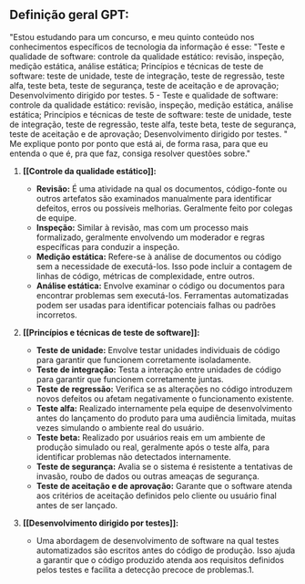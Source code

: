 ## Definição geral GPT:

"Estou estudando para um concurso, e meu quinto conteúdo nos conhecimentos específicos de tecnologia da informação é esse: "Teste e qualidade de software: controle da qualidade estático: revisão, inspeção, medição estática, análise estática; Princípios e técnicas de teste de software: teste de unidade, teste de integração, teste de regressão, teste alfa, teste beta, teste de segurança, teste de aceitação e de aprovação; Desenvolvimento dirigido por testes. 5 - Teste e qualidade de software: controle da qualidade estático: revisão, inspeção, medição estática, análise estática; Princípios e técnicas de teste de software: teste de unidade, teste de integração, teste de regressão, teste alfa, teste beta, teste de segurança, teste de aceitação e de aprovação; Desenvolvimento dirigido por testes. " Me explique ponto por ponto que está ai, de forma rasa, para que eu entenda o que é, pra que faz, consiga resolver questões sobre."

1. **[[Controle da qualidade estático]]:**
    
    - **Revisão:** É uma atividade na qual os documentos, código-fonte ou outros artefatos são examinados manualmente para identificar defeitos, erros ou possíveis melhorias. Geralmente feito por colegas de equipe.
    - **Inspeção:** Similar à revisão, mas com um processo mais formalizado, geralmente envolvendo um moderador e regras específicas para conduzir a inspeção.
    - **Medição estática:** Refere-se à análise de documentos ou código sem a necessidade de executá-los. Isso pode incluir a contagem de linhas de código, métricas de complexidade, entre outros.
    - **Análise estática:** Envolve examinar o código ou documentos para encontrar problemas sem executá-los. Ferramentas automatizadas podem ser usadas para identificar potenciais falhas ou padrões incorretos.
2. **[[Princípios e técnicas de teste de software]]:**
    
    - **Teste de unidade:** Envolve testar unidades individuais de código para garantir que funcionem corretamente isoladamente.
    - **Teste de integração:** Testa a interação entre unidades de código para garantir que funcionem corretamente juntas.
    - **Teste de regressão:** Verifica se as alterações no código introduzem novos defeitos ou afetam negativamente o funcionamento existente.
    - **Teste alfa:** Realizado internamente pela equipe de desenvolvimento antes do lançamento do produto para uma audiência limitada, muitas vezes simulando o ambiente real do usuário.
    - **Teste beta:** Realizado por usuários reais em um ambiente de produção simulado ou real, geralmente após o teste alfa, para identificar problemas não detectados internamente.
    - **Teste de segurança:** Avalia se o sistema é resistente a tentativas de invasão, roubo de dados ou outras ameaças de segurança.
    - **Teste de aceitação e de aprovação:** Garante que o software atenda aos critérios de aceitação definidos pelo cliente ou usuário final antes de ser lançado.
3. **[[Desenvolvimento dirigido por testes]]:**
    
    - Uma abordagem de desenvolvimento de software na qual testes automatizados são escritos antes do código de produção. Isso ajuda a garantir que o código produzido atenda aos requisitos definidos pelos testes e facilita a detecção precoce de problemas.1. 